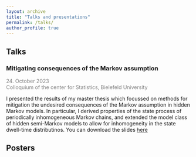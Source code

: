 ```yaml
---
layout: archive
title: "Talks and presentations"
permalink: /talks/
author_profile: true
---
```


## Talks

### Mitigating consequences of the Markov assumption

<span style="color:grey">
24. October 2023<br>
Colloquium of the center for Statistics, Bielefeld University
</span>

I presented the results of my master thesis which focussed on methods for mitigation the undesired consequences of the Markov assumption in hidden Markov models. In particular, I derived properties of the state process of periodically inhomogeneous Markov chains, and extended the model class of hidden semi-Markov models to allow for inhomogeneity in the state dwell-time distributinos. You can download the slides [here](../files/slides_ZeSt.pdf)


## Posters


